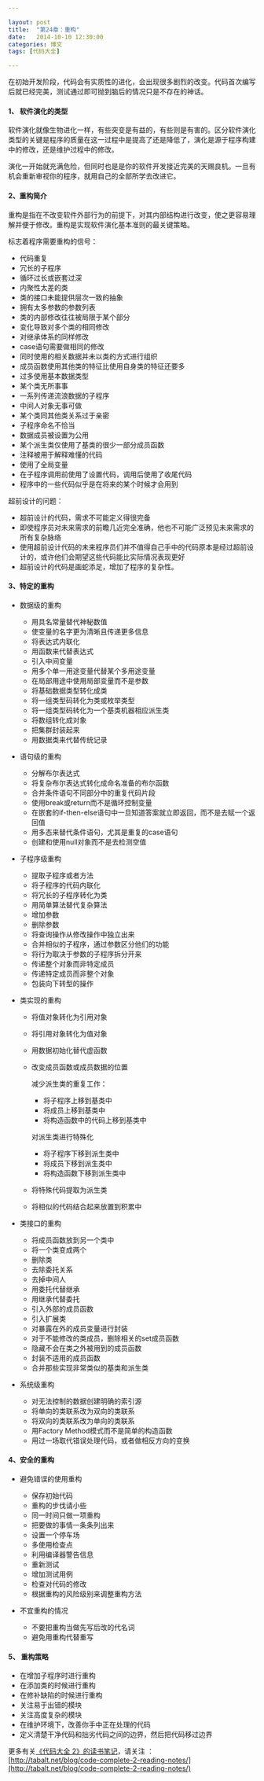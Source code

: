 ```yaml
---

layout: post
title:  "第24章：重构"
date:   2014-10-10 12:30:00
categories: 博文
tags: [代码大全]

---
```


在初始开发阶段，代码会有实质性的进化，会出现很多剧烈的改变。代码首次编写后就已经完美，测试通过即可抛到脑后的情况只是不存在的神话。


#### 1、	软件演化的类型

软件演化就像生物进化一样，有些突变是有益的，有些则是有害的。区分软件演化类型的关键是程序的质量在这一过程中是提高了还是降低了，演化是源于程序构建中的修改，还是维护过程中的修改。

演化一开始就充满危险，但同时也是是你的软件开发接近完美的天赐良机。一旦有机会重新审视你的程序，就用自己的全部所学去改进它。


#### 2、重构简介

重构是指在不改变软件外部行为的前提下，对其内部结构进行改变，使之更容易理解并便于修改。重构是实现软件演化基本准则的最关键策略。

标志着程序需要重构的信号：

* 代码重复
* 冗长的子程序
* 循环过长或嵌套过深
* 内聚性太差的类
* 类的接口未能提供层次一致的抽象
* 拥有太多参数的参数列表
* 类的内部修改往往被局限于某个部分
* 变化导致对多个类的相同修改
* 对继承体系的同样修改
* case语句需要做相同的修改
* 同时使用的相关数据并未以类的方式进行组织
* 成员函数使用其他类的特征比使用自身类的特征还要多
* 过多使用基本数据类型
* 某个类无所事事
* 一系列传递流浪数据的子程序
* 中间人对象无事可做
* 某个类同其他类关系过于亲密
* 子程序命名不恰当
* 数据成员被设置为公用
* 某个派生类仅使用了基类的很少一部分成员函数
* 注释被用于解释难懂的代码
* 使用了全局变量
* 在子程序调用前使用了设置代码，调用后使用了收尾代码
* 程序中的一些代码似乎是在将来的某个时候才会用到

超前设计的问题：

* 超前设计的代码，需求不可能定义得很完备
* 即使程序员对未来需求的前瞻几近完全准确，他也不可能广泛预见未来需求的所有复杂脉络
* 使用超前设计代码的未来程序员们并不值得自己手中的代码原本是经过超前设计的，或许他们会期望这些代码能比实际情况表现更好
* 超前设计的代码是画蛇添足，增加了程序的复杂性。


#### 3、特定的重构

* 数据级的重构

	* 用具名常量替代神秘数值
	* 使变量的名字更为清晰且传递更多信息
	* 将表达式内联化
	* 用函数来代替表达式
	* 引入中间变量
	* 用多个单一用途变量代替某个多用途变量
	* 在局部用途中使用局部变量而不是参数
	* 将基础数据类型转化成类
	* 将一组类型码转化为类或枚举类型
	* 将一组类型码转化为一个基类机器相应派生类
	* 将数组转化成对象
	* 把集群封装起来
	* 用数据类来代替传统记录

* 语句级的重构

	* 分解布尔表达式
	* 将复杂布尔表达式转化成命名准备的布尔函数
	* 合并条件语句不同部分中的重复代码片段
	* 使用break或return而不是循环控制变量
	* 在嵌套的if-then-else语句中一旦知道答案就立即返回，而不是去赋一个返回值
	* 用多态来替代条件语句，尤其是重复的case语句
	* 创建和使用null对象而不是去检测空值

* 子程序级重构

	* 提取子程序或者方法
	* 将子程序的代码内联化
	* 将冗长的子程序转化为类
	* 用简单算法替代复杂算法
	* 增加参数
	* 删除参数
	* 将查询操作从修改操作中独立出来
	* 合并相似的子程序，通过参数区分他们的功能
	* 将行为取决于参数的子程序拆分开来
	* 传递整个对象而非特定成员
	* 传递特定成员而非整个对象
	* 包装向下转型的操作

* 类实现的重构

	* 将值对象转化为引用对象
	* 将引用对象转化为值对象
	* 用数据初始化替代虚函数
	* 改变成员函数或成员数据的位置
	
		减少派生类的重复工作：
	
		* 将子程序上移到基类中
		* 将成员上移到基类中
		* 将构造函数中的代码上移到基类中
	
		对派生类进行特殊化
	
		* 将子程序下移到派生类中
		* 将成员下移到派生类中
		* 将构造函数下移到派生类中
	
	* 将特殊代码提取为派生类
	* 将相似的代码结合起来放置到积累中


* 类接口的重构

	* 将成员函数放到另一个类中
	* 将一个类变成两个
	* 删除类
	* 去除委托关系
	* 去掉中间人
	* 用委托代替继承
	* 用继承代替委托
	* 引入外部的成员函数
	* 引入扩展类
	* 对暴露在外的成员变量进行封装
	* 对于不能修改的类成员，删除相关的set成员函数
	* 隐藏不会在类之外被用到的成员函数
	* 封装不适用的成员函数
	* 合并那些实现非常类似的基类和派生类


* 系统级重构

	* 对无法控制的数据创建明确的索引源
	* 将单向的类联系改为双向的类联系
	* 将双向的类联系改为单向的类联系
	* 用Factory Method模式而不是简单的构造函数
	* 用过一场取代错误处理代码，或者做相反方向的变换


#### 4、安全的重构

* 避免错误的使用重构
	
	* 保存初始代码
	* 重构的步伐请小些
	* 同一时间只做一项重构
	* 把要做的事情一条条列出来
	* 设置一个停车场
	* 多使用检查点
	* 利用编译器警告信息
	* 重新测试
	* 增加测试用例
	* 检查对代码的修改
	* 根据重构的风险级别来调整重构方法

* 不宜重构的情况

	* 不要把重构当做先写后改的代名词
	* 避免用重构代替重写


#### 5、 重构策略

* 在增加子程序时进行重构
* 在添加类的时候进行重构
* 在修补缺陷的时候进行重构
* 关注易于出错的模块
* 关注高度复杂的模块
* 在维护环境下，改善你手中正在处理的代码
* 定义清楚干净代码和拙劣代码之间的边界，然后把代码移过边界


更多有关[《代码大全 2》的读书笔记](http://tabalt.net/blog/code-complete-2-reading-notes/)，请关注 ：  
[http://tabalt.net/blog/code-complete-2-reading-notes/](http://tabalt.net/blog/code-complete-2-reading-notes/)




